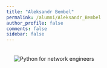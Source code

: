 ```yaml
---
title: "Aleksandr Bembel"
permalink: /alumni/Aleksandr_Bembel
author_profile: false
comments: false
sidebar: false
---
```


<div style="padding: 20px;">
  <img src="https://raw.githubusercontent.com/pyneng/pyneng.github.io/master/alumni/Aleksandr_Bembel.png" alt="Python for network engineers">
</div>

